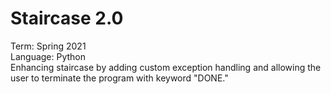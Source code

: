 # Staircase 2.0
Term: Spring 2021</br>
Language: Python</br>
Enhancing staircase by adding custom exception handling and allowing the user to terminate the program with keyword "DONE."
